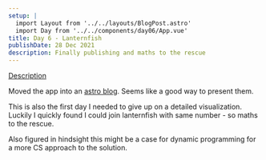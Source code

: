 ```yaml
---
setup: |
  import Layout from '../../layouts/BlogPost.astro'
  import Day from '../../components/day06/App.vue'
title: Day 6 - Lanternfish
publishDate: 28 Dec 2021
description: Finally publishing and maths to the rescue
---
```


[Description]( https://adventofcode.com/2021/day/6 )

Moved the app into an [astro blog](https://astro.build/blog/introducing-astro/).
Seems like a good way to present them.

This is also the first day I needed to give up on a detailed visualization. 
Luckily I quickly found I could join lanternfish with same number - so maths to the rescue.

Also figured in hindsight this might be a case for dynamic programming for a more CS approach to the solution.

<Day client:visible />

